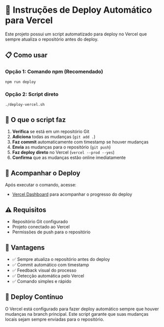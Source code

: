 # 🚀 Instruções de Deploy Automático para Vercel

Este projeto possui um script automatizado para deploy no Vercel que sempre atualiza o repositório antes do deploy.

## 📋 Como usar

### Opção 1: Comando npm (Recomendado)
```bash
npm run deploy
```

### Opção 2: Script direto
```bash
./deploy-vercel.sh
```

## 🔧 O que o script faz

1. **Verifica** se está em um repositório Git
2. **Adiciona** todas as mudanças (`git add .`)
3. **Faz commit** automaticamente com timestamp se houver mudanças
4. **Envia** as mudanças para o repositório (`git push`)
5. **Faz deploy direto** no Vercel (`vercel --prod --yes`)
6. **Confirma** que as mudanças estão online imediatamente

## 📱 Acompanhar o Deploy

Após executar o comando, acesse:
- [Vercel Dashboard](https://vercel.com/dashboard) para acompanhar o progresso do deploy

## ⚠️ Requisitos

- Repositório Git configurado
- Projeto conectado ao Vercel
- Permissões de push para o repositório

## 🎯 Vantagens

- ✅ Sempre atualiza o repositório antes do deploy
- ✅ Commit automático com timestamp
- ✅ Feedback visual do processo
- ✅ Detecção automática pelo Vercel
- ✅ Comando simples e rápido

## 🔄 Deploy Contínuo

O Vercel está configurado para fazer deploy automático sempre que houver mudanças na branch principal. Este script garante que suas mudanças locais sejam sempre enviadas para o repositório.